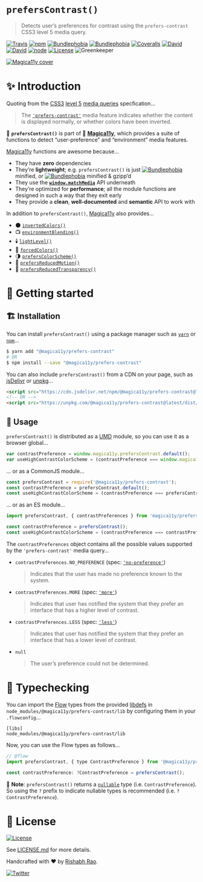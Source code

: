 `prefersContrast()`
==================
> Detects user’s preferences for contrast using the `prefers-contrast` CSS3 level 5 media query.

[![Travis](https://img.shields.io/travis/com/magica11y/prefers-contrast.svg?style=for-the-badge)](https://travis-ci.com/magica11y/prefers-contrast)
[![npm](https://img.shields.io/npm/v/@magica11y/prefers-contrast.svg?style=for-the-badge "NPM")](https://www.npmjs.com/package/@magica11y/prefers-contrast)
[![Bundlephobia](https://img.shields.io/bundlephobia/min/@magica11y/prefers-contrast.svg?style=for-the-badge "Bundle size (minified)")](https://bundlephobia.com/result?p=@magica11y/prefers-contrast)
[![Bundlephobia](https://img.shields.io/bundlephobia/minzip/@magica11y/prefers-contrast.svg?style=for-the-badge "Bundle size (minified+gzipped)")](https://bundlephobia.com/result?p=@magica11y/prefers-contrast)
[![Coveralls](https://img.shields.io/coveralls/magica11y/prefers-contrast.svg?style=for-the-badge "Test coverage status")](https://coveralls.io/r/magica11y/prefers-contrast)
[![David](https://img.shields.io/david/magica11y/prefers-contrast.svg?style=for-the-badge "Dependencies")](https://david-dm.org/magica11y/prefers-contrast)
[![David](https://img.shields.io/david/dev/magica11y/prefers-contrast.svg?style=for-the-badge "Dev Dependencies")](https://david-dm.org/magica11y/prefers-contrast?type=dev)
[![node](https://img.shields.io/node/v/@magica11y/prefers-contrast.svg?style=for-the-badge "Node engine")](https://www.npmjs.com/package/@magica11y/prefers-contrast)
[![License](https://img.shields.io/github/license/magica11y/prefers-contrast.svg?style=for-the-badge "MIT license")](LICENSE.md)
![Greenkeeper](https://badges.greenkeeper.io/magica11y/prefers-contrast.svg?style=flat-square "Greenkeeper")

[![Magica11y cover](https://cdn.jsdelivr.net/gh/magica11y/cauldron@1.0.7/assets/Magica11y-cover.jpg "Magica11y cover")](https://magica11y.github.io)


# :sparkles: Introduction

Quoting from the [CSS3](https://developer.mozilla.org/en-US/docs/Web/CSS/CSS3) [level 5](https://drafts.csswg.org/mediaqueries-5)
[media queries](https://developer.mozilla.org/en-US/docs/Web/CSS/Media_Queries) specfication…

> The [`'prefers-contrast'`](https://drafts.csswg.org/mediaqueries-5/#prefers-contrast) media feature
> indicates whether the content is displayed normally, or whether colors have been inverted.

:high_brightness: **`prefersContrast()`** is part of :crystal_ball: [**Magica11y**](https://magica11y.github.io),
which provides a suite of functions to detect “user-preference” and “environment” media features.

[Magica11y](https://magica11y.github.io) functions are awesome because…
  * They have **zero** dependencies
  * They’re **lightweight**; e.g. `prefersContrast()` is just [![Bundlephobia](https://img.shields.io/bundlephobia/min/@magica11y/prefers-contrast.svg?style=flat-square&label "Bundle size (minified)")](https://bundlephobia.com/result?p=@magica11y/prefers-contrast) minified, or [![Bundlephobia](https://img.shields.io/bundlephobia/minzip/@magica11y/prefers-contrast.svg?style=flat-square&label "Bundle size (minified+gzipped)")](https://bundlephobia.com/result?p=@magica11y/prefers-contrast) minified & gzipp’d
  * They use the **[`window.matchMedia`](https://developer.mozilla.org/docs/Web/API/Window/matchMedia)** API underneath
  * They’re optimized for **performance**; all the module functions are designed in such a way that they exit early
  * They provide a **clean**, **well-documented** and **semantic** API to work with

In addition to `prefersContrast()`, [Magica11y](https://magica11y.github.io) also provides…

  * :new_moon: [`invertedColors()`](https://github.com/magica11y/inverted-colors)
  * :tv: [`environmentBlending()`](https://github.com/magica11y/environment-blending)
  * :candle: [`lightLevel()`](https://github.com/magica11y/light-level)
  * :art: [`forcedColors()`](https://github.com/magica11y/forced-colors)
  * :last_quarter_moon: [`prefersColorScheme()`](https://github.com/magica11y/prefers-color-scheme)
  * :roller_coaster: [`prefersReducedMotion()`](https://github.com/magica11y/prefers-reduced-motion)
  * :gem: [`prefersReducedTransparency()`](https://github.com/magica11y/prefers-reduced-transparency)

# :rocket: Getting started

## :building_construction: Installation

You can install `prefersContrast()` using a package manager such as [`yarn`](https://yarnpkg.com/en/package/@magica11y/prefers-contrast) or [`npm`](https://www.npmjs.com/package/@magica11y/prefers-contrast)…

```sh
$ yarn add "@magica11y/prefers-contrast"
# OR
$ npm install --save "@magica11y/prefers-contrast"
```

You can also include `prefersContrast()` from a CDN on your page, such as [jsDelivr](https://www.jsdelivr.com/package/npm/@magica11y/prefers-contrast) or [unpkg](https://unpkg.com/@magica11y/prefers-contrast)…

```html
<script src="https://cdn.jsdelivr.net/npm/@magica11y/prefers-contrast@latest/dist/magica11y.prefersContrast.min.js"></script>
<!-- OR -->
<script src="https://unpkg.com/@magica11y/prefers-contrast@latest/dist/magica11y.prefersContrast.js"></script>
```

## :game_die: Usage

`prefersContrast()` is distributed as a [UMD](https://github.com/umdjs/umd) module, so you can use it as a browser global…

```js
var contrastPreference = window.magica11y.prefersContrast.default();
var useHighContrastColorScheme = (contrastPreference === window.magica11y.prefersContrast.contrastPreferences.MORE);
```

… or as a CommonJS module…

```js
const prefersContrast = require('@magica11y/prefers-contrast');
const contrastPreference = prefersContrast.default();
const useHighContrastColorScheme = (contrastPreference === prefersContrast.contrastPreferences.MORE);
```

… or as an ES module…

```js
import prefersContrast, { contrastPreferences } from 'magica11y/prefersContrast';

const contrastPreference = prefersContrast();
const useHighContrastColorScheme = (contrastPreference === contrastPreferences.MORE);
```

The `contrastPreferences` object contains all the possible values supported by the `'prefers-contrast'` media query…

* `contrastPreferences.NO_PREFERENCE` (spec: [`'no-preference'`](https://drafts.csswg.org/mediaqueries-5/#valdef-media-prefers-contrast-no-preference))
  > Indicates that the user has made no preference known to the system.
* `contrastPreferences.MORE` (spec: [`'more'`](https://drafts.csswg.org/mediaqueries-5/#valdef-media-prefers-contrast-more))
  > Indicates that user has notified the system that they prefer an interface that has a higher level of contrast.
* `contrastPreferences.LESS` (spec: [`'less'`](https://drafts.csswg.org/mediaqueries-5/#valdef-media-prefers-contrast-less))
  > Indicates that user has notified the system that they prefer an interface that has a lower level of contrast.
* `null`
  > The user’s preference could not be determined.


# :checkered_flag: Typechecking

You can import the [Flow](https://flow.org) types from the provided [libdefs](https://flow.org/en/docs/libdefs)
in `node_modules/@magica11y/prefers-contrast/lib` by configuring them in your `.flowconfig`…

```
[libs]
node_modules/@magica11y/prefers-contrast/lib
```

Now, you can use the Flow types as follows…

```js
// @flow
import prefersContrast, { type ContrastPreference } from '@magica11y/prefers-contrast';

const contrastPreference: ?ContrastPreference = prefersContrast();
```

:tophat: **Note**: `prefersContrast()` returns a [`nullable`](https://flow.org/en/docs/types/primitives/#toc-null-and-void)
type (i.e. `ContrastPreference`). So using the `?` prefix to indicate nullable types is recommended (i.e. `?ContrastPreference`).


# :scroll: License

[![License](https://img.shields.io/github/license/magica11y/magica11y.svg?style=for-the-badge "MIT license")](LICENSE.md)

See [LICENSE.md](LICENSE.md) for more details.

Handcrafted with :heart: by [Rishabh Rao](https://github.com/rishabhsrao).

[![Twitter](https://img.shields.io/twitter/follow/rishabhsrao.svg?style=social)](https://twitter.com/rishabhsrao)
